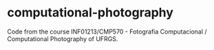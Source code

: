 # computational-photography
Code from the course INF01213/CMP570 - Fotografia Computacional / Computational Photography of UFRGS.
